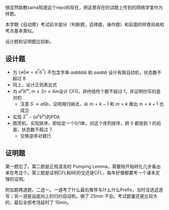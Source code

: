 很显然助教sama知道这个repo的存在，把这里存在的试题上传到的网络学堂作为样题。

本学期《自动寄》考试前半部分（判断题，选择题，操作题）和前面的样卷风格和考点基本类似。

设计题和证明题比较新。

## 设计题

+ 为 $\{w|w=a^*b^*\}$ 不包含字串 $aabbbb$ 和 $aaabb$ 设计有限自动机，状态数不超过 8
+ 同上，设计正则表达式
+ 为 $a^nb^m, m\le 2n \le 4m$​ 设计 CFG，非终结符个数不超过 $1$​​，并证明你写的是对的
  + 注意 $S\rightarrow aSb$，证明用归纳法，从 $m=k-1$ 和 $m=k$ 推出 $m=k+1$​ 也成立
+ 实现 $\Sigma^* - \{a^nb^n\}$​ ​的PDA
+ 图灵机，实现排序，即给定一个0/1串，对这个序列排序，把 0 都放到 1 的前面，状态数不超过 7.
  + 交换逆序对就行

## 证明题

第一题忘了。第二题是正规语言的 Pumping Lemma，需要刚开始转化几步看出来在考这个。第三题是证明CFL和RE的交还是CFL，每年好像都要考一个课本定理的证明。



附加题两道题，二选一。一道考了什么最右推导与什么什么Prefix，当时没选这道写；另一道是自底向上的归约自动机，做了 25min 不会。考试题量还是比较大的，最后全部考场延时了 15min。

